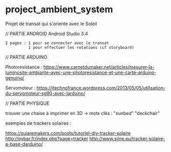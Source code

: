 # project_ambient_system

Projet de transat qui s'oriente avec le Soleil

// PARTIE ANDROID
  Android Studio 3.4
  
    2 pages : 1 pour se connecter avec le transat 
              1 pour effectuer les rotations (cf storyboard) 


// PARTIE ARDUINO

Photoresistance :
https://www.carnetdumaker.net/articles/mesurer-la-luminosite-ambiante-avec-une-photoresistance-et-une-carte-arduino-genuino/

Servomoteur :
https://itechnofrance.wordpress.com/2013/05/05/utilisation-du-servomoteur-sg90-avec-larduino/

// PARTIE PHYSIQUE

trouver une chaise à imprimer en 3D -> mots clés : "sunbed" "deckchair"

exemples de trackers solaires :

https://ouiaremakers.com/posts/tutoriel-diy-tracker-solaire
http://pybar.fr/index.php?page=tracker
http://www.siine.eu/tracker-solaire-a-base-darduino/
